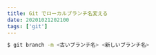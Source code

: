 ```yaml
---
title: Git でローカルブランチ名変える
date: 20201021202100
tags: ['git']
---
```


```bash
$ git branch -m <古いブランチ名> <新しいブランチ名>
```
